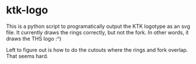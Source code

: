 # ktk-logo

This is a python script to programatically output the KTK logotype as an
svg file. It currently draws the rings correctly, but not the fork. In
other words, it draws the THS logo :^)

Left to figure out is how to do the cutouts where the rings and fork
overlap. That seems hard.
